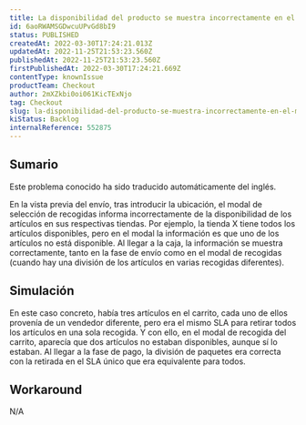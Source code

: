 ```yaml
---
title: La disponibilidad del producto se muestra incorrectamente en el modo de visualización de las recogidas en el carro
id: 6aoRWAMSGDwcuUPvGd8bI9
status: PUBLISHED
createdAt: 2022-03-30T17:24:21.013Z
updatedAt: 2022-11-25T21:53:23.560Z
publishedAt: 2022-11-25T21:53:23.560Z
firstPublishedAt: 2022-03-30T17:24:21.669Z
contentType: knownIssue
productTeam: Checkout
author: 2mXZkbi0oi061KicTExNjo
tag: Checkout
slug: la-disponibilidad-del-producto-se-muestra-incorrectamente-en-el-modo-de-visualizacion-de-las-recogidas-en-el-carro
kiStatus: Backlog
internalReference: 552875
---
```


## Sumario

<div class="alert alert-info">
  <p>Este problema conocido ha sido traducido automáticamente del inglés.</p>
</div>



En la vista previa del envío, tras introducir la ubicación, el modal de selección de recogidas informa incorrectamente de la disponibilidad de los artículos en sus respectivas tiendas. Por ejemplo, la tienda X tiene todos los artículos disponibles, pero en el modal la información es que uno de los artículos no está disponible. Al llegar a la caja, la información se muestra correctamente, tanto en la fase de envío como en el modal de recogidas (cuando hay una división de los artículos en varias recogidas diferentes).



## Simulación



En este caso concreto, había tres artículos en el carrito, cada uno de ellos provenía de un vendedor diferente, pero era el mismo SLA para retirar todos los artículos en una sola recogida. Y con ello, en el modal de recogida del carrito, aparecía que dos artículos no estaban disponibles, aunque sí lo estaban. Al llegar a la fase de pago, la división de paquetes era correcta con la retirada en el SLA único que era equivalente para todos.




## Workaround


N/A

